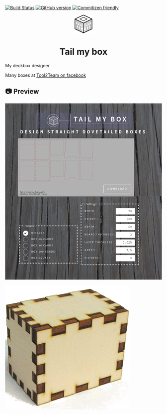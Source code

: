 [![Build Status](https://travis-ci.com/sinsedrix/tail-my-box.svg?branch=master)](https://travis-ci.com/sinsedrix/tail-my-box)
[![GitHub version](https://badge.fury.io/gh/sinsedrix%2Ftail-my-box.svg)](https://badge.fury.io/gh/sinsedrix%2Ftail-my-box)
[![Commitizen friendly](https://img.shields.io/badge/commitizen-friendly-brightgreen.svg)](http://commitizen.github.io/cz-cli/)


<p align="center">
  <a href="https://design.tool2team.org/tail-my-box">
    <img alt="Tail my box" src="https://raw.githubusercontent.com/sinsedrix/tail-my-box/master/src/images/logo-b.png" width="60" />
  </a>
</p>
<h1 align="center">
  Tail my box
</h1>
<p>My deckbox designer</p>
<p>Many boxes at <a href="https://www.facebook.com/tool2team">Tool2Team on facebook</a></p>

## 📷 Preview

![Preview](./preview.png)

![Box](./box.png)
